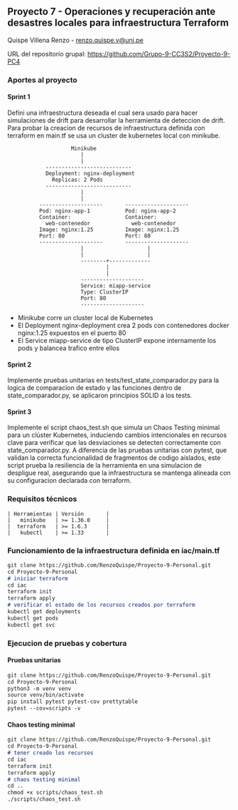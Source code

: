 ## Proyecto 7 - Operaciones y recuperación ante desastres locales para infraestructura Terraform

Quispe Villena Renzo - renzo.quispe.v@uni.pe

URL del repositorio grupal: https://github.com/Grupo-9-CC3S2/Proyecto-9-PC4

### Aportes al proyecto
#### Sprint 1
Defini una infraestructura deseada el cual sera usado para hacer simulaciones de drift para desarrollar la herramienta de deteccion de drift. Para probar la creacion de recursos de infraestructura definida con terraform en main.tf se usa un cluster de kubernetes local con minikube.

```
                    Minikube
                       |
                       |
            ---------------------------
            Deployment: nginx-deployment
              Replicas: 2 Pods
            ---------------------------
                       |
                       |
          --------------------       --------------------
          Pod: nginx-app-1           Pod: nginx-app-2
          Container:                 Container:
            web-contenedor             web-contenedor
          Image: nginx:1.25          Image: nginx:1.25
          Port: 80                   Port: 80
          --------------------       --------------------
                       |                    |
                       |                    |
                       --------+-------------
                               |
                               |
                       --------------------
                       Service: miapp-service
                       Type: ClusterIP
                       Port: 80
                       --------------------

```
- Minikube corre un cluster local de Kubernetes
- El Deployment nginx-deployment crea 2 pods  con contenedores docker nginx:1.25 expuestos en el puerto 80 
- El Service miapp-service de tipo ClusterIP expone internamente los pods y balancea trafico entre ellos

#### Sprint 2
Implemente pruebas unitarias en tests/test_state_comparador.py para la logica de comparacion de estado y las funciones dentro de state_comparador.py, se aplicaron principios SOLID a los tests.

#### Sprint 3
Implemente el script chaos_test.sh que simula un Chaos Testing minimal para un clúster Kubernetes, induciendo cambios intencionales en recursos clave para verificar que las desviaciones se detecten correctamente con state_comparador.py. A diferencia de las pruebas unitarias con pytest, que validan la correcta funcionalidad de fragmentos de codigo aislados, este script prueba la resiliencia de la herramienta en una simulacion de despligue real, asegurando que la infraestructura se mantenga alineada con su configuracion declarada con terraform.

### Requisitos técnicos
```
| Herramientas | Versión       |
|   minikube   | >= 1.36.0     |
|  terraform   | >= 1.6.3      |
|   kubectl    | >= 1.33       |
```
### Funcionamiento de la infraestructura definida en iac/main.tf
```markdown
git clone https://github.com/RenzoQuispe/Proyecto-9-Personal.git
cd Proyecto-9-Personal
# iniciar terraform
cd iac
terraform init
terraform apply
# verificar el estado de los recursos creados por terraform
kubectl get deployments
kubectl get pods
kubectl get svc
```
### Ejecucion de pruebas y cobertura
#### Pruebas unitarias
```markdown
git clone https://github.com/RenzoQuispe/Proyecto-9-Personal.git
cd Proyecto-9-Personal
python3 -m venv venv
source venv/bin/activate
pip install pytest pytest-cov prettytable
pytest --cov=scripts -v
```
#### Chaos testing minimal
```markdown
git clone https://github.com/RenzoQuispe/Proyecto-9-Personal.git
cd Proyecto-9-Personal
# tener creado los recursos
cd iac
terraform init
terraform apply
# chaos testing minimal
cd ..
chmod +x scripts/chaos_test.sh
./scripts/chaos_test.sh 
```